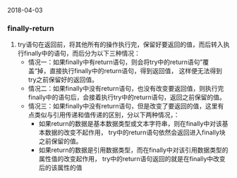2018-04-03

### finally-return
1. try语句在返回前，将其他所有的操作执行完，保留好要返回的值，而后转入执行finally中的语句，而后分为以下三种情况：
    - 情况一：如果finally中有return语句，则会将try中的return语句”覆盖“掉，直接执行finally中的return语句，得到返回值，
        这样便无法得到try之前保留好的返回值。
    - 情况二：如果finally中没有return语句，也没有改变要返回值，则执行完finally中的语句后，会接着执行try中的return语句，返回之前保留的值。
    - 情况三：如果finally中没有return语句，但是改变了要返回的值，这里有点类似与引用传递和值传递的区别，分以下两种情况，：
        - 如果return的数据是基本数据类型或文本字符串，则在finally中对该基本数据的改变不起作用，
            try中的return语句依然会返回进入finally块之前保留的值。
        - 如果return的数据是引用数据类型，而在finally中对该引用数据类型的属性值的改变起作用，
            try中的return语句返回的就是在finally中改变后的该属性的值